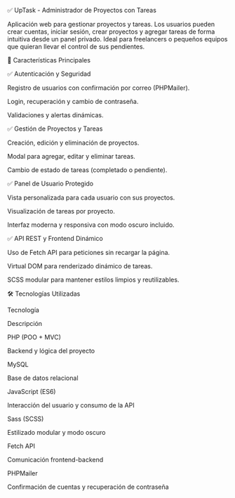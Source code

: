 ✅ UpTask - Administrador de Proyectos con Tareas






Aplicación web para gestionar proyectos y tareas. Los usuarios pueden crear cuentas, iniciar sesión, crear proyectos y agregar tareas de forma intuitiva desde un panel privado. Ideal para freelancers o pequeños equipos que quieran llevar el control de sus pendientes.

🚀 Características Principales

✅ Autenticación y Seguridad

Registro de usuarios con confirmación por correo (PHPMailer).

Login, recuperación y cambio de contraseña.

Validaciones y alertas dinámicas.

✅ Gestión de Proyectos y Tareas

Creación, edición y eliminación de proyectos.

Modal para agregar, editar y eliminar tareas.

Cambio de estado de tareas (completado o pendiente).

✅ Panel de Usuario Protegido

Vista personalizada para cada usuario con sus proyectos.

Visualización de tareas por proyecto.

Interfaz moderna y responsiva con modo oscuro incluido.

✅ API REST y Frontend Dinámico

Uso de Fetch API para peticiones sin recargar la página.

Virtual DOM para renderizado dinámico de tareas.

SCSS modular para mantener estilos limpios y reutilizables.

🛠️ Tecnologías Utilizadas

Tecnología

Descripción

PHP (POO + MVC)

Backend y lógica del proyecto

MySQL

Base de datos relacional

JavaScript (ES6)

Interacción del usuario y consumo de la API

Sass (SCSS)

Estilizado modular y modo oscuro

Fetch API

Comunicación frontend-backend

PHPMailer

Confirmación de cuentas y recuperación de contraseña
